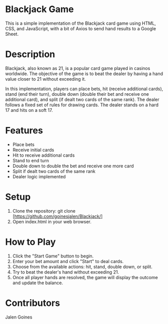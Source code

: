 # Blackjack Game
This is a simple implementation of the Blackjack card game using HTML, CSS, and JavaScript, with a bit of Axios to send hand results to a Google Sheet.

# Description
Blackjack, also known as 21, is a popular card game played in casinos worldwide. The objective of the game is to beat the dealer by having a hand value closer to 21 without exceeding it.

In this implementation, players can place bets, hit (receive additional cards), stand (end their turn), double down (double their bet and receive one additional card), and split (if dealt two cards of the same rank). The dealer follows a fixed set of rules for drawing cards. The dealer stands on a hard 17 and hits on a soft 17.

# Features
- Place bets
- Receive initial cards
- Hit to receive additional cards
- Stand to end turn
- Double down to double the bet and receive one more card
- Split if dealt two cards of the same rank
- Dealer logic implemented

# Setup
1. Clone the repository: git clone [https://github.com/goinesjalen/Blackjack/]
2. Open index.html in your web browser.

# How to Play
1. Click the "Start Game" button to begin.
2. Enter your bet amount and click "Start" to deal cards.
3. Choose from the available actions: hit, stand, double down, or split.
4. Try to beat the dealer's hand without exceeding 21.
5. Once all player hands are resolved, the game will display the outcome and update the balance.

# Contributors
Jalen Goines
